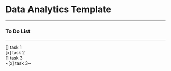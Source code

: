 # Data Analytics Template











-----
### To Do List
---
[] task 1   
[x] task 2   
[] task 3   
~[x] task 3~   


